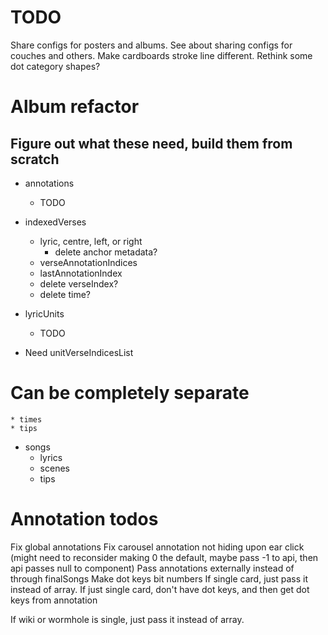 # TODO
Share configs for posters and albums.
See about sharing configs for couches and others.
Make cardboards stroke line different.
Rethink some dot category shapes?

# Album refactor

## Figure out what these need, build them from scratch
* annotations
    * TODO

* indexedVerses
    * lyric, centre, left, or right
        * delete anchor metadata?
    * verseAnnotationIndices
    * lastAnnotationIndex
    * delete verseIndex?
    * delete time?

* lyricUnits
    * TODO

* Need unitVerseIndicesList

# Can be completely separate
    * times
    * tips

* songs
    * lyrics
    * scenes
    * tips

# Annotation todos
Fix global annotations
Fix carousel annotation not hiding upon ear click (might need to reconsider making 0 the default, maybe pass -1 to api, then api passes null to component)
Pass annotations externally instead of through finalSongs
Make dot keys bit numbers
If single card, just pass it instead of array.
If just single card, don't have dot keys, and then get dot keys from annotation

If wiki or wormhole is single, just pass it instead of array.